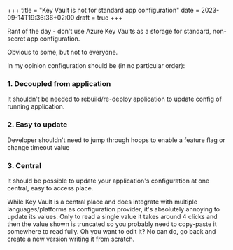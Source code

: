 +++
title = "Key Vault is not for standard app configuration"
date = 2023-09-14T19:36:36+02:00
draft = true
+++

Rant of the day - don't use Azure Key Vaults as a storage for standard, non-secret app configuration.

Obvious to some, but not to everyone.

In my opinion configuration should be (in no particular order):

### 1. Decoupled from application

It shouldn't be needed to rebuild/re-deploy application to update config of running application.

### 2. Easy to update

Developer shouldn't need to jump through hoops to enable a feature flag or change timeout value

### 3. Central

It should be possible to update your application's configuration at one central, easy to access place.

While Key Vault is a central place and does integrate with multiple languages/platforms as configuration provider, it's absolutely annoying to update its values. Only to read a single value it takes around 4 clicks and then the value shown is truncated so you probably need to copy-paste it somewhere to read fully. Oh you want to edit it? No can do, go back and create a new version writing it from scratch.